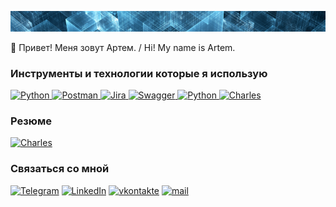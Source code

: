 [![Header](https://github.com/ArtemNovosel/ArtemNovosel/blob/master/assets/abstrakcija(13)-1228x662.png)](https://github.com/ArtemNovosel)

👋 Привет! Меня зовут Артем. / Hi! My name is Artem.

### Инструменты и технологии которые я использую

<a href="https://www.python.org/">
<img src="https://camo.githubusercontent.com/58cf153fe6f0455ceb83dc90dc5f8127b447efba167d3eccc0b7a2857672c9bb/68747470733a2f2f6c6f676f732d646f776e6c6f61642e636f6d2f77702d636f6e74656e742f75706c6f6164732f323031362f31302f507974686f6e5f6c6f676f5f69636f6e2e706e67" alt="Python" width="50" height="50" />
</a>
<a href="https://www.postman.com/">
<img src="https://media.trustradius.com/product-logos/h3/JA/T1A83W5H538P.PNG" alt="Postman" width="50" height="50" />
</a>
<a href="https://www.atlassian.com/software/jira">
<img src="https://www.elca.vn/sites/elcavn/files/2020-10/jira.png" alt="Jira" width="50" height="50" />
</a>
<a href="https://swagger.io/">
<img src="https://logos-download.com/wp-content/uploads/2021/01/Swagger_Logo.png" alt="Swagger" width="50" height="50" />
</a>
<a href="https://github.com/">
<img src="https://amorev.ru/wp-content/uploads/2020/05/github_PNG40-1024x1024.png" alt="Python" width="50" height="50" />
</a>
<a href="https://www.charlesproxy.com/">
<img src="https://abload.de/img/charleshojaw.png" alt="Charles" width="50" height="50" />
</a>


### Резюме

<a href="https://www.charlesproxy.com/">
<img src="https://abload.de/img/charleshojaw.png" alt="Charles" width="50" height="50" />
</a>

### Связаться со мной


[![Telegram](https://img.shields.io/badge/-Telegram-011d2f?style=for-the-badge&logo=telegram&logoColor=27A0D9)](https://t.me/arteimn)
[![LinkedIn](https://img.shields.io/badge/-LinkedIn-011d2f?style=for-the-badge&logo=LinkedIn&logoColor=007BB6)](https://www.linkedin.com/in/artem-novoselov-6a9806262/)
[![vkontakte](https://img.shields.io/badge/-vkontakte-011d2f?style=for-the-badge&logo=Vk&logoColor=4F7DB3)](https://vk.com/arteimn)
[![mail](https://img.shields.io/badge/-mail.ru-011d2f?style=for-the-badge&logo=mail.ru&logoColor=ff9e00)](arteimn@mail.ru)